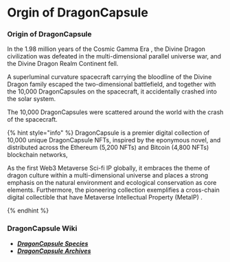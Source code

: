 # Orgin of DragonCapsule

### Origin of DragonCapsule

In the 1.98 million years of the Cosmic Gamma Era , the Divine Dragon civilization was defeated in the multi-dimensional parallel universe war, and the Divine Dragon Realm Continent fell.&#x20;

A superluminal curvature spacecraft carrying the bloodline of the Divine Dragon family escaped the two-dimensional battlefield, and together with the 10,000 DragonCapsules on the spacecraft, it accidentally crashed into the solar system.&#x20;

The 10,000 DragonCapsules were scattered around the world with the crash of the spacecraft.

{% hint style="info" %}
DragonCapsule is a premier digital collection of 10,000 unique DragonCapsule NFTs, inspired by the eponymous novel, and distributed across the Ethereum (5,200 NFTs) and Bitcoin (4,800 NFTs) blockchain networks,

As the first Web3 Metaverse Sci-fi IP globally, it embraces the theme of dragon culture within a multi-dimensional universe and places a strong emphasis on the natural environment and ecological conservation as core elements. Furthermore, the pioneering collection exemplifies a cross-chain digital collectible that have Metaverse Intellectual Property (MetaIP) .


{% endhint %}

### DragonCapsule Wiki <a href="#long-jiao-nang-qi-yuan" id="long-jiao-nang-qi-yuan"></a>

* [_**DragonCapsule Species**_](https://docs.dragoncapsule.xyz/dragoncapsule-wiki/1.-dragoncapsule-en-wiki/ii.-species-of-dragoncapsule)
* [_**DragonCapsule Archives**_](https://docs.dragoncapsule.xyz/dragoncapsule-wiki/1.-dragoncapsule-en-wiki/iii.-dragoncapsule-archives)
